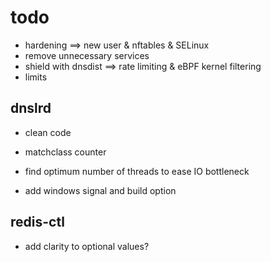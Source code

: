 # todo

- hardening                             ==> new user & nftables & SELinux
- remove unnecessary services
- shield with dnsdist                   ==> rate limiting & eBPF kernel filtering
- limits

## dnslrd
- clean code

- matchclass counter
- find optimum number of threads to ease IO bottleneck
- add windows signal and build option

## redis-ctl

- add clarity to optional values?